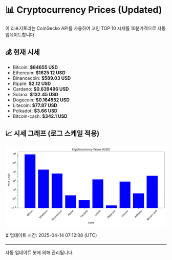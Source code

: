 
# 📊 Cryptocurrency Prices (Updated)

이 리포지토리는 CoinGecko API를 사용하여 코인 TOP 10 시세를 10분가격으로 자동 업데이트합니다.

## 💰 현재 시세
- Bitcoin: **$84655 USD**
- Ethereum: **$1625.12 USD**
- Binancecoin: **$589.03 USD**
- Ripple: **$2.12 USD**
- Cardano: **$0.639496 USD**
- Solana: **$132.45 USD**
- Dogecoin: **$0.164552 USD**
- Litecoin: **$77.87 USD**
- Polkadot: **$3.66 USD**
- Bitcoin-cash: **$342.1 USD**

## 📈 시세 그래프 (로그 스케일 적용)
![Crypto Prices](crypto_prices.png)

⏳ 업데이트 시간: 2025-04-14 07:12:08 (UTC)

---
자동 업데이트 봇에 의해 관리됩니다.
